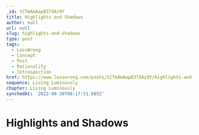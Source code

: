 ```yaml
---
_id: tCTmAmAapB37dAz9Y
title: Highlights and Shadows
author: null
url: null
slug: highlights-and-shadows
type: post
tags:
  - LessWrong
  - Concept
  - Post
  - Rationality
  - Introspection
href: https://www.lesswrong.com/posts/tCTmAmAapB37dAz9Y/highlights-and-shadows
sequence: Living Luminously
chapter: Living Luminously
synchedAt: '2022-08-30T08:17:51.685Z'
---
```

# Highlights and Shadows

